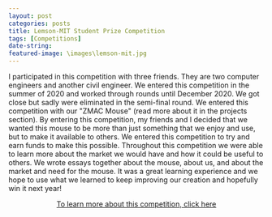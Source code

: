 ```yaml
---
layout: post
categories: posts
title: Lemson-MIT Student Prize Competition
tags: [Competitions]
date-string: 
featured-image: \images\lemson-mit.jpg
---
```

<p>
I participated in this competition with three friends. They are two computer engineers and another civil engineer. We entered this competition in the summer of 2020 and worked through rounds until December 2020. We got close but sadly were eliminated in the semi-final round. We entered this competition with our "ZMAC Mouse" (read more about it in the projects section). By entering this competition, my friends and I decided that we wanted this mouse to be more than just something that we enjoy and use, but to make it available to others. We entered this competition to try and earn funds to make this possible. Throughout this competition we were able to learn more about the market we would have and how it could be useful to others. We wrote essays together about the mouse, about us, and about the market and need for the mouse. It was a great learning experience and we hope to use what we learned to keep improving our creation and hopefully win it next year!
</p>





<center>
<p><a href="https://lemelson.mit.edu/studentprize" target="_blank">To learn more about this competition, click here</a></p>
</center>